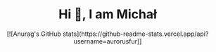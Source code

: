 <h1 align="center">Hi 👋, I am Michał</h1>

<div align="center">
   [![Anurag's GitHub stats](https://github-readme-stats.vercel.app/api?username=aurorusfur]]
</div>
<!--
**AurorusFur/aurorusfur** is a ✨ _special_ ✨ repository because its `README.md` (this file) appears on your GitHub profile.

Here are some ideas to get you started:

- 🔭 I’m currently working on ...
- 🌱 I’m currently learning ...
- 👯 I’m looking to collaborate on ...
- 🤔 I’m looking for help with ...
- 💬 Ask me about ...
- 📫 How to reach me: ...
- 😄 Pronouns: ...
- ⚡ Fun fact: ...
-->
